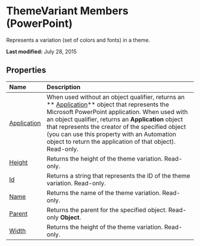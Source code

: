 
# ThemeVariant Members (PowerPoint)
Represents a variation (set of colors and fonts) in a theme.

 **Last modified:** July 28, 2015


## Properties



|**Name**|**Description**|
|:-----|:-----|
| [Application](b9725f46-f03e-5df2-0ab3-cd8dd89aa468.md)|When used without an object qualifier, returns an  ** [Application](978c2b99-4271-b953-4283-73b5f3d96f41.md)** object that represents the Microsoft PowerPoint application. When used with an object qualifier, returns an **Application** object that represents the creator of the specified object (you can use this property with an Automation object to return the application of that object). Read-only.|
| [Height](05d084e8-d804-77f9-1826-e70654a3f86b.md)|Returns the height of the theme variation. Read-only.|
| [Id](90f72fb5-71eb-b57e-09a6-69ab27316981.md)|Returns a string that represents the ID of the theme variation. Read-only.|
| [Name](c28ccf47-05ab-9d75-e190-47a3032faac6.md)|Returns the name of the theme variation. Read-only.|
| [Parent](780956d0-eebb-c5d5-8a6a-c969897bc9a5.md)|Returns the parent for the specified object. Read-only  **Object**.|
| [Width](1c92798d-fa0f-3874-3a30-c42fe47c1b48.md)|Returns the height of the theme variation. Read-only.|

